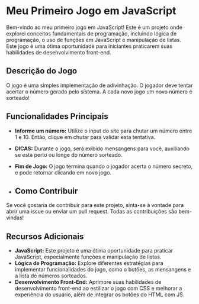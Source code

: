 # Meu Primeiro Jogo em JavaScript

Bem-vindo ao meu primeiro jogo em JavaScript! Este é um projeto onde explorei conceitos fundamentais de programação, incluindo lógica de programação, o uso de funções em JavaScript e manipulação de listas. Este jogo é uma ótima oportunidade para iniciantes praticarem suas habilidades de desenvolvimento front-end.

## Descrição do Jogo

O jogo é uma simples implementação de adivinhação. O jogador deve tentar acertar o número gerado pelo sistema. A cada novo jogo um novo número é sorteado!
## Funcionalidades Principais

- **Informe um número:** Utilize o input do site para chutar um número entre 1 e 10. Então, clique em chutar para validar esta tentativa.
- **DICAS:** Durante o jogo, será exibido mensangens para você, auxiliando se esta perto ou longe do número sorteado. 
- **Fim de Jogo:** O jogo termina quando o jogador acerta o número secreto, e pode retornar clicando em novo jogo.

- ## Como Contribuir

Se você gostaria de contribuir para este projeto, sinta-se à vontade para abrir uma issue ou enviar um pull request. Todas as contribuições são bem-vindas!

## Recursos Adicionais

- **JavaScript:** Este projeto é uma ótima oportunidade para praticar JavaScript, especialmente funções e manipulação de listas.
- **Lógica de Programação:** Explore diferentes estratégias para implementar funcionalidades do jogo, como o botões, as mensangens e a lista de números sorteados. 
- **Desenvolvimento Front-End:** Aprimore suas habilidades de desenvolvimento front-end ao estilizar o jogo com CSS e melhorar a experiência do usuário, além de integrar os botões do HTML com JS.
